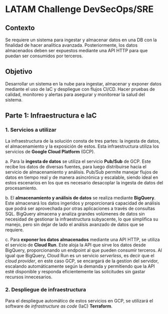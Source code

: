 # LATAM Challenge DevSecOps/SRE

## Contexto
Se requiere un sistema para ingestar y almacenar datos en una DB con la finalidad de hacer
analítica avanzada. Posteriormente, los datos almacenados deben ser expuestos mediante
una API HTTP para que puedan ser consumidos por terceros.

## Objetivo
Desarrollar un sistema en la nube para ingestar, almacenar y exponer datos mediante el uso
de IaC y despliegue con flujos CI/CD. Hacer pruebas de calidad, monitoreo y alertas para
asegurar y monitorear la salud del sistema.

## Parte 1: Infraestructura e IaC

### 1. Servicios a utilizar
La infraestructura de la solución consta de tres partes: la ingesta de datos, el almacenamiento y la exposición de estos. Esta infraestructura utiliza los servicios de **Google Cloud Platform** (GCP).

a. Para la **ingesta de datos** se utiliza el servicio **Pub/Sub** de GCP. Este recibe los datos de diversas fuentes, para luego distribuirse hacia el servicio de almacenamiento y análisis. Pub/Sub permite manejar flujos de datos en tiempo real y de manera asincrónica y escalable, siendo ideal en estos escenarios en los que es necesario desacoplar la ingesta de datos del procesamiento.

b. El **almacenamiento y análisis de datos** se realiza mediante **BigQuery**. Este almacenará los datos ingeridos y proporcionará capacidad de análisis que podrá ser aprovechada por otras aplicaciones a través de consultas SQL. BigQuery almacena y analiza grandes volúmenes de datos sin necesidad de gestionar la infraestructura subyacente, lo que simplifica su manejo, pero sin dejar de lado el análsis avanzado de datos que se requiere.

c. Para **exponer los datos almacenados** mediante una API HTTP, se utiliza el servicio de **Cloud Run**. Este aloja la API que sirve los datos desde BigQuery, proporcionando un endpoint al que pueden consumir terceros. Al igual que BigQuery, Cloud Run es un servicio *serverless*, es decir que el *cloud provider*, en este caso GCP, se encargará de la gestíon del servidor, escalando automáticamente según la demanda y permitiendo que la API esté disponible y responda eficientemente las solicitudes sin gastar recursos innecesarios.

### 2. Despliegue de infraestructura

Para el despliegue automático de estos servicios en GCP, se utilizará el software de *infrastructure as code* (IaC) **Terraform**. 